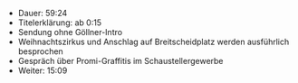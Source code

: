 - Dauer: 59:24
- Titelerklärung: ab 0:15
- Sendung ohne Göllner-Intro
- Weihnachtszirkus und Anschlag auf Breitscheidplatz werden ausführlich besprochen
- Gespräch über Promi-Graffitis im Schaustellergewerbe
- Weiter: 15:09
